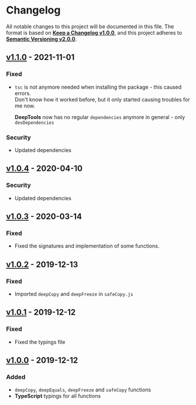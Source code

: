 <!--
  Copyright (c) 2022 Michael Federczuk
  SPDX-License-Identifier: CC-BY-SA-4.0
-->

<!-- markdownlint-disable no-duplicate-heading -->

# Changelog #

All notable changes to this project will be documented in this file.
The format is based on [**Keep a Changelog v1.0.0**](https://keepachangelog.com/en/1.0.0/),
and this project adheres to [**Semantic Versioning v2.0.0**](https://semver.org/spec/v2.0.0.html).

## [v1.1.0] - 2021-11-01 ##

[v1.1.0]: https://github.com/mfederczuk/deeptools/releases/v1.1.0

### Fixed ###

* `tsc` is not anymore needed when installing the package - this caused errors.  
  Don't know how it worked before, but it only started causing troubles for me now.

  **DeepTools** now has no regular `dependencies` anymore in general - only `devDependencies`

### Security ###

* Updated dependencies

## [v1.0.4] - 2020-04-10 ##

[v1.0.4]: https://github.com/mfederczuk/deeptools/releases/v1.0.4

### Security ###

* Updated dependencies

## [v1.0.3] - 2020-03-14 ##

[v1.0.3]: https://github.com/mfederczuk/deeptools/releases/v1.0.3

### Fixed ###

* Fixed the signatures and implementation of some functions.

## [v1.0.2] - 2019-12-13 ##

[v1.0.2]: https://github.com/mfederczuk/deeptools/releases/v1.0.2

### Fixed ###

* Imported `deepCopy` and `deepFreeze` in `safeCopy.js`

## [v1.0.1] - 2019-12-12 ##

[v1.0.1]: https://github.com/mfederczuk/deeptools/releases/v1.0.1

### Fixed ###

* Fixed the typings file

## [v1.0.0] - 2019-12-12 ##

[v1.0.0]: https://github.com/mfederczuk/deeptools/releases/v1.0.0

### Added ###

* `deepCopy`, `deepEquals`, `deepFreeze` and `safeCopy` functions
* **TypeScript** typings for all functions
